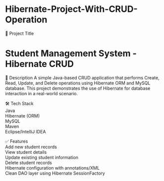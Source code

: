 # Hibernate-Project-With-CRUD-Operation

📌 Project Title
# Student Management System - Hibernate CRUD

📄 Description
A simple Java-based CRUD application that performs Create, Read, Update, and Delete operations using Hibernate ORM and MySQL database. This project demonstrates the use of Hibernate for database interaction in a real-world scenario.

🛠️ Tech Stack <br>
Java <br>
Hibernate (ORM) <br>
MySQL<br>
Maven <br>
Eclipse/IntelliJ IDEA


✅ Features <br>
Add new student records <br>
View student details<br>
Update existing student information<br>
Delete student records<br>
Hibernate configuration with annotations/XML<br>
Clean DAO layer using Hibernate SessionFactory
